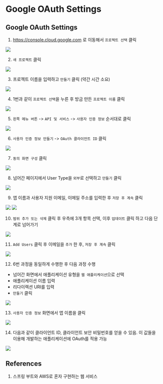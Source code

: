 # Google OAuth Settings

## Google OAuth Settings

1. https://console.cloud.google.com 로 이동해서 `프로젝트 선택` 클릭

![](./imgs/2023-07-03-1.png)

2. `새 프로젝트` 클릭

![](./imgs/2023-07-03-2.png)

3. 프로젝트 이름을 입력하고 `만들기` 클릭 (약간 시간 소요)

![](./imgs/2023-07-03-3.png)

4. 1번과 같이 `프로젝트 선택`을 누른 후 방금 만든 `프로젝트 이름` 클릭

![](./imgs/2023-07-03-4.png)

5. `왼쪽 메뉴 버튼` -> `API 및 서비스` -> `사용자 인증 정보` 순서대로 클릭

![](./imgs/2023-07-03-5.png)

6. `사용자 인증 정보 만들기` -> `OAuth 클라이언트 ID` 클릭

![](./imgs/2023-07-03-6.png)

7. `동의 화면 구성` 클릭

![](./imgs/2023-07-03-7.png)

8. 넘어간 페이지에서 User Type을 `외부`로 선택하고 `만들기` 클릭

![](./imgs/2023-07-03-8.png)

9. 앱 이름과 사용자 지원 이메일, 이메일 주소를 입력한 후 `저장 후 계속` 클릭

![](./imgs/2023-07-03-9-1.png)
![](./imgs/2023-07-03-9-2.png)

10. `범위 추가 또는 삭제` 클릭 후 우측에 3개 항목 선택, 이후 `업데이트` 클릭 하고 다음 단계로 넘어가기

![](./imgs/2023-07-03-10.png)

11. `Add Users` 클릭 후 이메일을 `추가` 한 후, `저장 후 계속` 클릭

![](./imgs/2023-07-03-11.png)

12. 6번 과정을 동일하게 수행한 후 다음 과정 수행

- 넘어간 화면에서 애플리케이션 유형을 `웹 애플리케이션`으로 선택
- 애플리케이션 이름 입력
- 리다이렉션 URI를 입력
- `만들기` 클릭

![](./imgs/2023-07-03-12.png)

13. `사용자 인증 정보` 화면에서 앱 이름을 클릭

![](./imgs/2023-07-03-13.png)

14. 다음과 같이 클라이언트 ID, 클라이언트 보안 비밀번호를 얻을 수 있음. 이 값들을 이용해 개발하는 애플리케이션에 OAuth를 적용 가능

![](./imgs/2023-07-03-14.png)

## References

1. 스프링 부트와 AWS로 혼자 구현하는 웹 서비스
